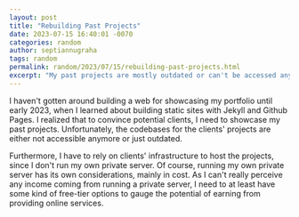 ```yaml
---
layout: post
title: "Rebuilding Past Projects"
date: 2023-07-15 16:40:01 -0070
categories: random
author: septiannugraha
tags: random
permalink: random/2023/07/15/rebuilding-past-projects.html
excerpt: "My past projects are mostly outdated or can't be accessed anymore. It becomes necessary to rebuild them"
---
```


I haven't gotten around building a web for showcasing my portfolio until early 2023, when I learned about building static sites with Jekyll and Github Pages. I realized that to convince potential clients, I need to showcase my past projects. Unfortunately, the codebases for the clients' projects are either not accessible anymore or just outdated. 

Furthermore, I have to rely on clients' infrastructure to host the projects, since I don't run my own private server. Of course, running my own private server has its own considerations, mainly in cost. As I can't really perceive any income coming from running a private server, I need to at least have some kind of free-tier options to gauge the potential of earning from providing online services.


